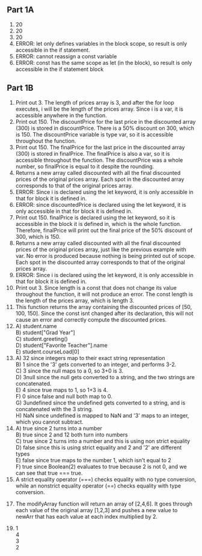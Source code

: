 ## Part 1A ##

1. 20
2. 20
3. 20
4. ERROR: let only defines variables in the block scope, so result is only accessible in the if statement.
5. ERROR: cannot reassign a const variable
6. ERROR: const has the same scope as let (in the block), so result is only accessible in the if statement block

## Part 1B ##
1. Print out 3. The length of prices array is 3, and after the for loop executes, i will be the length of the prices array. Since i is a var, it is accessible anywhere in the function.
2. Print out 150. The discountPrice for the last price in the discounted array (300) is stored in discountPrice. There is a 50% discount on 300, which is 150. The discountPrice variable is type var, so it is accessible throughout the function. 
3. Print out 150. The finalPrice for the last price in the discounted array (300) is stored in finalPrice. The finalPrice is also a var, so it is accessible throughout the function. The discountPrice was a whole number, so finalPrice is equal to it despite the rounding.
4. Returns a new array called discounted with all the final discounted prices of the original prices array. Each spot in the discounted array corresponds to that of the original prices array.
5. ERROR: Since i is declared using the let keyword, it is only accessible in that for block it is defined in. 
6. ERROR: since discountedPrice is declared using the let keyword, it is only accessible in that for block it is defined in.
7. Print out 150. finalPrice is declared using the let keyword, so it is accessible in the block it is defined in, which is the whole function. Therefore, finalPrice will print out the final price of the 50% discount of 300, which is 150. 
8. Returns a new array called discounted with all the final discounted prices of the original prices array, just like the previous example with var. No error is produced because nothing is being printed out of scope. Each spot in the discounted array corresponds to that of the original prices array.
9. ERROR: Since i is declared using the let keyword, it is only accessible in that for block it is defined in. 
10. Print out 3. Since length is a const that does not change its value throughout the function, it will not produce an error. The const length is the length of the prices array, which is length 3.
11. This function returns the array containing the discounted prices of [50, 100, 150]. Since the const isnt changed after its declaration, this will not cause an error and correctly compute the discounted prices.
12. A) student.name <br>
    B) student["Grad Year"] <br>
    C) student.greeting() <br>
    D) student["Favorite Teacher"].name <br>
    E) student.courseLoad[0] <br>
13. A) 32 since integers map to their exact string representation <br>
    B) 1 since the '3' gets converted to an integer, and performs 3-2.<br>
    C) 3 since the null maps to a 0, so 3+0 is 3. <br>
    D) 3null since the null gets converted to a string, and the two strings are concatenated.<br>
    E) 4 since true maps to 1, so 1+3 is 4.<br>
    F) 0 since false and null both map to 0.<br>
    G) 3undefined since the undefined gets converted to a string, and is concatenated with the 3 string.<br>
    H) NaN since undefined is mapped to NaN and '3' maps to an integer, which you cannot subtract. <br>
14. A) true since 2 turns into a number<br>
    B) true since 2 and 12 both turn into numbers<br>
    C) true since 2 turns into a number and this is using non strict equality<br>
    D) false since this is using strict equality and 2 and '2' are different types<br>
    E) false since true maps to the number 1, which isn't equal to 2<br>
    F) true since Boolean(2) evaluates to true because 2 is not 0, and we can see that true === true. <br>
15. A strict equality operator (===) checks equality with no type conversion, while an nonstrict equality operator (==) checks equality with type conversion.
<!---->
17. The modifyArray function will return an array of [2,4,6]. It goes through each value of the original array [1,2,3] and pushes a new value to newArr that has each value at each index multiplied by 2.
<!---->
19. 1 <br>
    4 <br>
    3 <br>
    2 <br>



